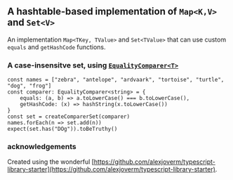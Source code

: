 ## A hashtable-based implementation of `Map<K,V>` and `Set<V>`

An implementation `Map<TKey, TValue>` and `Set<TValue>` that can use custom `equals` and `getHashCode` functions.

### A case-insensitve set, using [`EqualityComparer<T>`](https://github.com/biggyspender/ts-equality-comparer)

    const names = ["zebra", "antelope", "ardvaark", "tortoise", "turtle", "dog", "frog"]
    const comparer: EqualityComparer<string> = {
        equals: (a, b) => a.toLowerCase() === b.toLowerCase(),
        getHashCode: (x) => hashString(x.toLowerCase())
    }
    const set = createComparerSet(comparer)
    names.forEach(n => set.add(n))
    expect(set.has("DOg")).toBeTruthy()

### acknowledgements

Created using the wonderful [https://github.com/alexjoverm/typescript-library-starter](https://github.com/alexjoverm/typescript-library-starter).
